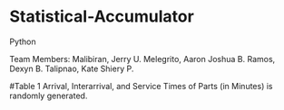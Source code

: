 # Statistical-Accumulator
Python

Team Members:
Malibiran, Jerry U.
Melegrito, Aaron Joshua B.
Ramos, Dexyn B.
Talipnao, Kate Shiery P.

#Table 1 Arrival, Interarrival, and Service Times of Parts (in Minutes) is randomly generated.
